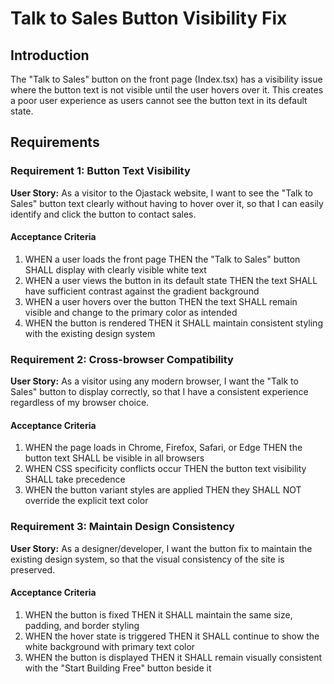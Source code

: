 # Talk to Sales Button Visibility Fix

## Introduction

The "Talk to Sales" button on the front page (Index.tsx) has a visibility issue where the button text is not visible until the user hovers over it. This creates a poor user experience as users cannot see the button text in its default state.

## Requirements

### Requirement 1: Button Text Visibility

**User Story:** As a visitor to the Ojastack website, I want to see the "Talk to Sales" button text clearly without having to hover over it, so that I can easily identify and click the button to contact sales.

#### Acceptance Criteria

1. WHEN a user loads the front page THEN the "Talk to Sales" button SHALL display with clearly visible white text
2. WHEN a user views the button in its default state THEN the text SHALL have sufficient contrast against the gradient background
3. WHEN a user hovers over the button THEN the text SHALL remain visible and change to the primary color as intended
4. WHEN the button is rendered THEN it SHALL maintain consistent styling with the existing design system

### Requirement 2: Cross-browser Compatibility

**User Story:** As a visitor using any modern browser, I want the "Talk to Sales" button to display correctly, so that I have a consistent experience regardless of my browser choice.

#### Acceptance Criteria

1. WHEN the page loads in Chrome, Firefox, Safari, or Edge THEN the button text SHALL be visible in all browsers
2. WHEN CSS specificity conflicts occur THEN the button text visibility SHALL take precedence
3. WHEN the button variant styles are applied THEN they SHALL NOT override the explicit text color

### Requirement 3: Maintain Design Consistency

**User Story:** As a designer/developer, I want the button fix to maintain the existing design system, so that the visual consistency of the site is preserved.

#### Acceptance Criteria

1. WHEN the button is fixed THEN it SHALL maintain the same size, padding, and border styling
2. WHEN the hover state is triggered THEN it SHALL continue to show the white background with primary text color
3. WHEN the button is displayed THEN it SHALL remain visually consistent with the "Start Building Free" button beside it